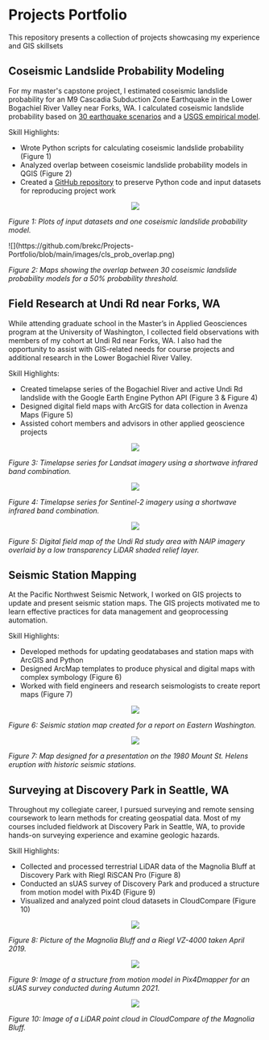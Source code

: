 # Projects Portfolio
This repository presents a collection of projects showcasing my experience and GIS skillsets
## Coseismic Landslide Probability Modeling
For my master's capstone project, I estimated coseismic landslide probability for an M9 Cascadia Subduction Zone Earthquake in the Lower Bogachiel River Valley near Forks, WA. I calculated coseismic landslide probability based on [30 earthquake scenarios](https://pubs.geoscienceworld.org/ssa/bssa/article-abstract/108/5A/2347/544772/Broadband-Synthetic-Seismograms-for-Magnitude-9?redirectedFrom=fulltext) and a [USGS empirical model](https://agupubs.onlinelibrary.wiley.com/doi/full/10.1029/2017JF004494). 

Skill Highlights:

- Wrote Python scripts for calculating coseismic landslide probability (Figure 1)
- Analyzed overlap between coseismic landslide probability models in QGIS (Figure 2)
- Created a [GitHub repository](https://github.com/brekc/Coseismic-Landslide-Probability-for-an-M9-CSZ-Earthquake-in-the-Lower-Bogachiel-River-Valley-WA) to preserve Python code and input datasets for reproducing project work 

<p align="center">
  <img src="https://github.com/brekc/Projects-Portfolio/blob/main/images/cls_prob_model.png" />
</p>
<em>Figure 1: Plots of input datasets and one coseismic landslide probability model.</em>
<p>
</p>
<p>
![](https://github.com/brekc/Projects-Portfolio/blob/main/images/cls_prob_overlap.png)
</p>
<em>Figure 2: Maps showing the overlap between 30 coseismic landslide probability models for a 50% probability threshold.</em>

## Field Research at Undi Rd near Forks, WA
While attending graduate school in the Master’s in Applied Geosciences program at the University of Washington, I collected field observations with members of my cohort at Undi Rd near Forks, WA. I also had the opportunity to assist with GIS-related needs for course projects and additional research in the Lower Bogachiel River Valley.           

Skill Highlights:

- Created timelapse series of the Bogachiel River and active Undi Rd landslide with the Google Earth Engine Python API (Figure 3 & Figure 4)
- Designed digital field maps with ArcGIS for data collection in Avenza Maps (Figure 5)
- Assisted cohort members and advisors in other applied geoscience projects
<p align="center">
  <img src="https://github.com/brekc/Projects-Portfolio/blob/main/images/landsat_ts_754.gif" />
</p>
<em>Figure 3: Timelapse series for Landsat imagery using a shortwave infrared band combination.</em>
<p>
</p>
<p align="center">
  <img src="https://github.com/brekc/Projects-Portfolio/blob/main/images/sentinel2_ts_128a4.gif" />
</p>
<em>Figure 4: Timelapse series for Sentinel-2 imagery using a shortwave infrared band combination.</em>
<p>
</p>
<p align="center">
  <img src="https://github.com/brekc/Projects-Portfolio/blob/main/images/undi_rd_fieldmap.png" />
</p>
<em>Figure 5: Digital field map of the Undi Rd study area with NAIP imagery overlaid by a low transparency LiDAR shaded relief layer.</em>

## Seismic Station Mapping
At the Pacific Northwest Seismic Network, I worked on GIS projects to update and present seismic station maps. The GIS projects motivated me to learn effective practices for data management and geoprocessing automation.     

Skill Highlights:

- Developed methods for updating geodatabases and station maps with ArcGIS and Python
- Designed ArcMap templates to produce physical and digital maps with complex symbology (Figure 6)
- Worked with field engineers and research seismologists to create report maps (Figure 7)

<p align="center">
  <img src="https://github.com/brekc/Projects-Portfolio/blob/main/images/ewa_report_map.png" />
</p>
<em>Figure 6: Seismic station map created for a report on Eastern Washington.</em>
<p>
</p>
<p align="center">
  <img src="https://github.com/brekc/Projects-Portfolio/blob/main/images/msh_color_stnmap.png" />
</p>
<em>Figure 7: Map designed for a presentation on the 1980 Mount St. Helens eruption with historic seismic stations.</em>

## Surveying at Discovery Park in Seattle, WA
Throughout my collegiate career, I pursued surveying and remote sensing coursework to learn methods for creating geospatial data. Most of my courses included fieldwork at Discovery Park in Seattle, WA, to provide hands-on surveying experience and examine geologic hazards.

Skill Highlights:

- Collected and processed terrestrial LiDAR data of the Magnolia Bluff at Discovery Park with Riegl RiSCAN Pro (Figure 8)
- Conducted an sUAS survey of Discovery Park and produced a structure from motion model with Pix4D (Figure 9)
- Visualized and analyzed point cloud datasets in CloudCompare (Figure 10)

<p align="center">
  <img src="https://github.com/brekc/Projects-Portfolio/blob/main/images/tls_2019.png" />
</p>
<em>Figure 8: Picture of the Magnolia Bluff and a Riegl VZ-4000 taken April 2019.</em>
<p>
</p>
<p align="center">
  <img src="https://github.com/brekc/Projects-Portfolio/blob/main/images/pix4dmapper_sfm.png" />
</p>
<em>Figure 9: Image of a structure from motion model in Pix4Dmapper for an sUAS survey conducted during Autumn 2021.</em>
<p>
</p>
<p align="center">
  <img src="https://github.com/brekc/Projects-Portfolio/blob/main/images/magnoliabluff_tls_2019.png" />
</p>
<em>Figure 10: Image of a LiDAR point cloud in CloudCompare of the Magnolia Bluff.</em>
